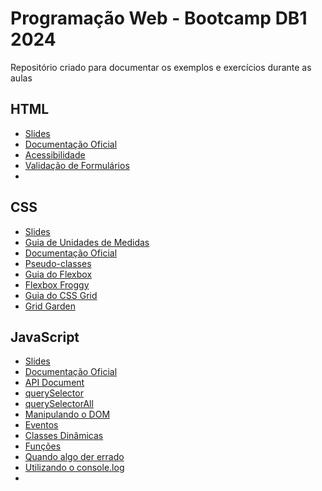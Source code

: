# Programação Web - Bootcamp DB1 2024

Repositório criado para documentar os exemplos e exercícios durante as aulas

## HTML

- [Slides](https://slides.com/alanfsantos/html5)
- [Documentação Oficial](https://developer.mozilla.org/pt-BR/docs/Web/HTML)
- [Acessibilidade](https://developer.mozilla.org/pt-BR/docs/Learn/Accessibility/HTML)
- [Validação de Formulários](https://developer.mozilla.org/en-US/docs/Learn/Forms/Form_validation)
- 
## CSS

- [Slides](https://slides.com/alanfsantos/css)
- [Guia de Unidades de Medidas](https://www.alura.com.br/artigos/guia-de-unidades-no-css)
- [Documentação Oficial](https://developer.mozilla.org/pt-BR/docs/Web/CSS)
- [Pseudo-classes](https://developer.mozilla.org/en-US/docs/Web/CSS/Pseudo-classes)
- [Guia do Flexbox](https://origamid.com/projetos/flexbox-guia-completo/)
- [Flexbox Froggy](https://codepip.com/games/flexbox-froggy/)
- [Guia do CSS Grid](https://www.origamid.com/projetos/css-grid-layout-guia-completo/)
- [Grid Garden](https://codepip.com/games/grid-garden/)

## JavaScript

- [Slides](https://slides.com/alanfsantos/javascript)
- [Documentação Oficial](https://developer.mozilla.org/pt-BR/docs/Web/JavaScript)
- [API Document](https://developer.mozilla.org/pt-BR/docs/Web/API/Window/document)
- [querySelector](https://developer.mozilla.org/pt-BR/docs/Web/API/Document/querySelector)
- [querySelectorAll](https://developer.mozilla.org/pt-BR/docs/Web/API/Document/querySelectorAll)
- [Manipulando o DOM](https://developer.mozilla.org/pt-BR/docs/Web/API/Document_Object_Model/Introduction)
- [Eventos](https://developer.mozilla.org/en-US/docs/Web/Events)
- [Classes Dinâmicas](https://developer.mozilla.org/pt-BR/docs/Web/API/Element/classList)
- [Funções](https://developer.mozilla.org/pt-BR/docs/Web/JavaScript/Guide/Functions)
- [Quando algo der errado](https://developer.mozilla.org/pt-BR/docs/Learn/JavaScript/First_steps/What_went_wrong)
- [Utilizando o console.log](https://brayanarrieta.hashnode.dev/how-use-consolelog-like-a-pro)
- 